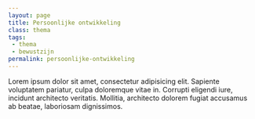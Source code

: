 ```yaml
---
layout: page
title: Persoonlijke ontwikkeling
class: thema
tags:
 - thema
 - bewustzijn
permalink: persoonlijke-ontwikkeling
---
```

Lorem ipsum dolor sit amet, consectetur adipisicing elit. Sapiente voluptatem pariatur, culpa doloremque vitae in. Corrupti eligendi iure, incidunt architecto veritatis. Mollitia, architecto dolorem fugiat accusamus ab beatae, laboriosam dignissimos.
